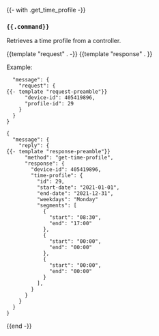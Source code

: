 {{- with .get_time_profile -}}
### `{{.command}}`

Retrieves a time profile from a controller.

{{template "request"  . -}}
{{template "response" . }}

Example:
```
  "message": {
    "request": {
{{- template "request-preamble"}}
      "device-id": 405419896,
      "profile-id": 29
    }
  }
}

{
  "message": {
    "reply": {
{{- template "response-preamble"}}
      "method": "get-time-profile",
      "response": {
        "device-id": 405419896,
        "time-profile": {
          "id": 29,
          "start-date": "2021-01-01",
          "end-date": "2021-12-31",
          "weekdays": "Monday"
          "segments": [
            {
              "start": "08:30",
              "end": "17:00"
            },
            {
              "start": "00:00",
              "end": "00:00"
            },
            {
              "start": "00:00",
              "end": "00:00"
            }
          ],
        }
      }
    }
  }
}
```
{{end -}}
